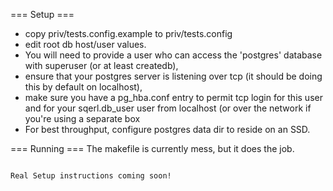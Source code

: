 
=== Setup ===
* copy priv/tests.config.example to priv/tests.config
* edit root db host/user values.
* You will need to provide a user who can access the
  'postgres' database  with superuser (or at least createdb),
* ensure that your postgres server is listening  over tcp (it should be doing
  this by default on localhost),
* make sure you have a pg_hba.conf entry to permit tcp login for this user
  and for your sqerl.db_user user from localhost (or over the network if
  you're using a separate box
* For best throughput, configure postgres data dir to reside on an SSD.

=== Running ===
The makefile is currently mess, but it does the job.

```$ make

Real Setup instructions coming soon!


